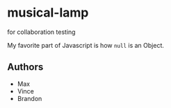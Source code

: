 # musical-lamp
for collaboration testing

My favorite part of Javascript is how `null` is an Object.

## Authors

- Max
- Vince
- Brandon

